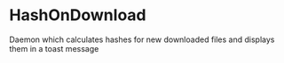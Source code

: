 # HashOnDownload
 Daemon which calculates hashes for new downloaded files and displays them in a toast message

